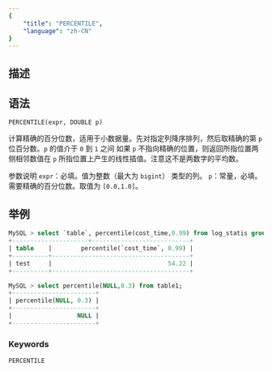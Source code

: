 ```yaml
---
{
    "title": "PERCENTILE",
    "language": "zh-CN"
}
---
```


## 描述
## 语法

`PERCENTILE(expr, DOUBLE p)`

计算精确的百分位数，适用于小数据量。先对指定列降序排列，然后取精确的第 `p` 位百分数。`p` 的值介于 `0` 到 `1` 之间
如果 `p` 不指向精确的位置，则返回所指位置两侧相邻数值在 `p` 所指位置上产生的线性插值。注意这不是两数字的平均数。

参数说明
`expr`：必填。值为整数（最大为 `bigint`） 类型的列。
`p`：常量，必填。需要精确的百分位数。取值为 `[0.0,1.0]`。

## 举例

```sql
MySQL > select `table`, percentile(cost_time,0.99) from log_statis group by `table`;
+---------------------+---------------------------+
| table    |        percentile(`cost_time`, 0.99) |
+----------+--------------------------------------+
| test     |                                54.22 |
+----------+--------------------------------------+

MySQL > select percentile(NULL,0.3) from table1;
+-----------------------+
| percentile(NULL, 0.3) |
+-----------------------+
|                  NULL |
+-----------------------+
```

### Keywords
    PERCENTILE
